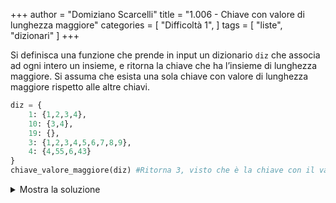 +++
author = "Domiziano Scarcelli"
title = "1.006 - Chiave con valore di lunghezza maggiore"
categories = [
    "Difficoltà 1",
]
tags = [
    "liste",
    "dizionari"
]
+++

Si definisca una funzione che prende in input un dizionario `diz` che associa ad ogni intero un insieme, e ritorna la chiave che ha l’insieme di lunghezza maggiore. Si assuma che esista una sola chiave con valore di lunghezza maggiore rispetto alle altre chiavi.

```python
diz = {
	1: {1,2,3,4},
	10: {3,4},
	19: {},
	3: {1,2,3,4,5,6,7,8,9},
	4: {4,55,6,43}
}
chiave_valore_maggiore(diz) #Ritorna 3, visto che è la chiave con il valore con lunghezza maggiore
```
<details>
<summary>Mostra la soluzione</summary>

```python
def chiave_valore_maggiore(diz):
	max = 0
	chosen_key = None
	for key, value in diz.items():
		if len(value) > max:
			max = len(value)
			chosen_key = key
	return chosen_key
```

</details>
